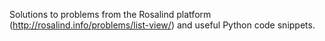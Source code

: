 Solutions to problems from the Rosalind platform (http://rosalind.info/problems/list-view/) and useful Python code snippets.